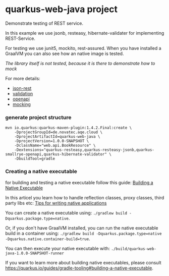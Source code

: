 # quarkus-web-java project

Demonstrate testing of REST service.

In this example we use jsonb, resteasy, hibernate-validater for implementing REST-Service.

For testing we use junit5, mockito, rest-assured. When you have installed a GraalVM you can also see how an native image is tested.

_The library itself is not tested, because it is there to demonstrate how to mock_


For more details:
* [json-rest](https://quarkus.io/guides/rest-json)
* [validation](https://quarkus.io/guides/validation)
* [openapi](https://quarkus.io/guides/openapi-swaggerui)
* [mocking](https://quarkus.io/guides/getting-started-testing)


### generate project structure

```
mvn io.quarkus:quarkus-maven-plugin:1.4.2.Final:create \
    -DprojectGroupId=de.novatec.aqe.cloud \
    -DprojectArtifactId=quarkus-web-java \
    -DprojectVersion=1.0.0-SNAPSHOT \
    -DclassName="web.api.BookResource" \
    -Dextensions="quarkus-resteasy,quarkus-resteasy-jsonb,quarkus-smallrye-openapi,quarkus-hibernate-validator" \
    -DbuildTool=gradle
```

### Creating a native executable

for building and testing a native executable follow this guide: [Building a Native Executable](https://quarkus.io/guides/building-native-image)

In this articel you learn how to handle reflection classes, proxy classes, third party libs etc: [Tips for writing native applications](https://quarkus.io/guides/writing-native-applications-tips)


You can create a native executable using: `./gradlew build -Dquarkus.package.type=native`.

Or, if you don't have GraalVM installed, you can run the native executable build in a container using: `./gradlew build -Dquarkus.package.type=native -Dquarkus.native.container-build=true`.

You can then execute your native executable with: `./build/quarkus-web-java-1.0.0-SNAPSHOT-runner`

If you want to learn more about building native executables, please consult https://quarkus.io/guides/gradle-tooling#building-a-native-executable.

